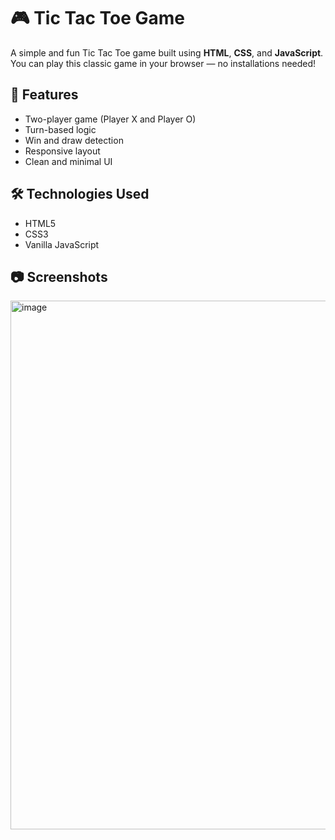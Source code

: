 # 🎮 Tic Tac Toe Game

A simple and fun Tic Tac Toe game built using **HTML**, **CSS**, and **JavaScript**. You can play this classic game in your browser — no installations needed!

## 📌 Features

- Two-player game (Player X and Player O)
- Turn-based logic
- Win and draw detection
- Responsive layout
- Clean and minimal UI

## 🛠️ Technologies Used

- HTML5
- CSS3
- Vanilla JavaScript

## 📷 Screenshots
<img width="861" height="846" alt="image" src="https://github.com/user-attachments/assets/eae09317-1fc6-4d0e-914c-83f04e84a6bc" />


